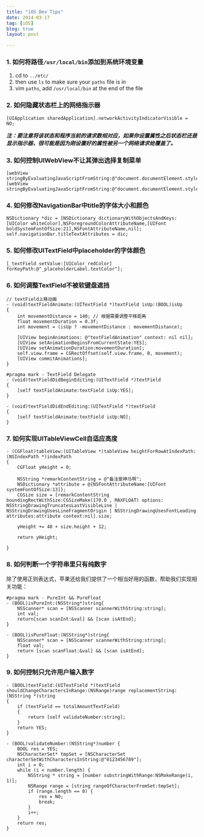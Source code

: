 ```yaml
---
title: "iOS Dev Tips"
date: 2014-03-17
tag: [iOS]
blog: true
layout: post

---
```


### 1. 如何将路径`/usr/local/bin`添加到系统环境变量

1. cd to `../etc/`
2. then use `ls` to make sure your `paths` file is in
3. vim `paths`, add `/usr/local/bin` at the end of the file

### 2. 如何隐藏状态栏上的网络指示器

`[UIApplication sharedApplication].networkActivityIndicatorVisible = NO;`

***注：要注意将该状态和程序当前的请求数相对应，如果你设置属性之后状态栏还是显示指示器，很可能是因为刚设置好的属性被另一个网络请求给覆盖了。***

### 3. 如何控制UIWebView不让其弹出选择复制菜单

```
[webView stringByEvaluatingJavaScriptFromString:@"document.documentElement.style.webkitUserSelect='none';"];  
[webView stringByEvaluatingJavaScriptFromString:@"document.documentElement.style.webkitTouchCallout='none';"]; 
```

### 4. 如何修改NavigationBar中title的字体大小和颜色

```
NSDictionary *dic = [NSDictionary dictionaryWithObjectsAndKeys:[UIColor whiteColor],NSForegroundColorAttributeName,[UIFont boldSystemFontOfSize:21],NSFontAttributeName,nil];  
self.navigationBar.titleTextAttributes = dic;  
```

### 5. 如何修改UITextField中placeholder的字体颜色

```
[_textField setValue:[UIColor redColor] forKeyPath:@"_placeholderLabel.textColor"];  
```

### 6. 如何调整TextField不被软键盘遮挡

```
// textField上移动画  
- (void)textFieldAnimate:(UITextField *)textField isUp:(BOOL)isUp  
{  
    int movementDistance = 140; // 根据需要调整平移距离  
    float movementDuration = 0.3f;  
    int movement = (isUp ? -movementDistance : movementDistance);  
      
    [UIView beginAnimations: @"textFieldAnimation" context: nil nil];  
    [UIView setAnimationBeginsFromCurrentState:YES];  
    [UIView setAnimationDuration:movementDuration];  
    self.view.frame = CGRectOffset(self.view.frame, 0, movement);  
    [UIView commitAnimations];  
}
  
#pragma mark - TextField Delegate  
- (void)textFieldDidBeginEditing:(UITextField *)textField  
{  
    [self textFieldAnimate:textField isUp:YES];  
}
  
- (void)textFieldDidEndEditing:(UITextField *)textField  
{  
    [self textFieldAnimate:textField isUp:NO];  
}
```

### 7. 如何实现UITableViewCell自适应高度

```
- (CGFloat)tableView:(UITableView *)tableView heightForRowAtIndexPath:(NSIndexPath *)indexPath  
{  
    CGFloat yHeight = 0;  
      
    NSString *remarkContentString = @"备注是神马啊";  
    NSDictionary *attribute = @{NSFontAttributeName:[UIFont systemFontOfSize:13]};  
    CGSize size = [remarkContentString boundingRectWithSize:CGSizeMake(170.0 , MAXFLOAT) options: NSStringDrawingTruncatesLastVisibleLine | NSStringDrawingUsesLineFragmentOrigin | NSStringDrawingUsesFontLeading attributes:attribute context:nil].size;  
      
    yHeight += 40 + size.height + 12;  
      
    return yHeight;  
      
} 
```

### 8. 如何判断一个字符串里只有纯数字

除了使用正则表达式，苹果还给我们提供了一个相当好用的函数，帮助我们实现相关功能：

```
#pragma mark - PureInt && PureFloat  
- (BOOL)isPureInt:(NSString*)string{  
    NSScanner* scan = [NSScanner scannerWithString:string];  
    int val;  
    return[scan scanInt:&val] && [scan isAtEnd];  
}  
  
- (BOOL)isPureFloat:(NSString*)string{  
    NSScanner* scan = [NSScanner scannerWithString:string];  
    float val;  
    return [scan scanFloat:&val] && [scan isAtEnd];  
}  
```

### 9. 如何控制只允许用户输入数字

```
- (BOOL)textField:(UITextField *)textField shouldChangeCharactersInRange:(NSRange)range replacementString:(NSString *)string  
{  
    if (textField == totalAmountTextField)  
    {  
        return [self validateNumber:string];  
    }  
    return YES;
}  
  
- (BOOL)validateNumber:(NSString*)number {  
    BOOL res = YES;  
    NSCharacterSet* tmpSet = [NSCharacterSet characterSetWithCharactersInString:@"0123456789"];  
    int i = 0;  
    while (i < number.length) {  
        NSString * string = [number substringWithRange:NSMakeRange(i, 1)];  
        NSRange range = [string rangeOfCharacterFromSet:tmpSet];  
        if (range.length == 0) {  
            res = NO;  
            break;  
        }  
        i++;  
    }  
    return res;  
}  
```



